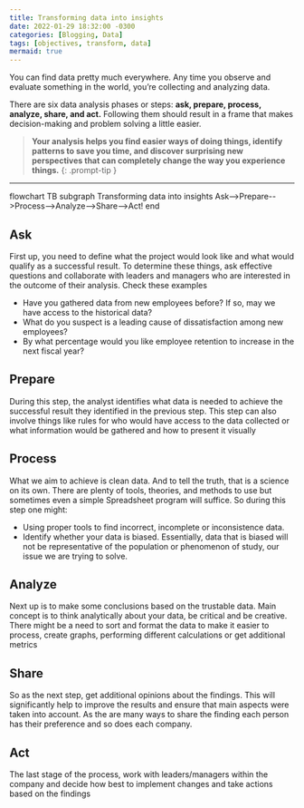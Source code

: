 ```yaml
---
title: Transforming data into insights
date: 2022-01-29 18:32:00 -0300
categories: [Blogging, Data]
tags: [objectives, transform, data]
mermaid: true
---
```


You can find data pretty much everywhere. Any time you observe and evaluate something in the world, you’re collecting and analyzing data. 

There are six data analysis phases or steps: **ask, prepare, process, analyze, share, and act.** Following them should result in a frame that makes decision-making and problem solving a little easier.

> **Your analysis helps you find easier ways of doing things, identify patterns to save you time, and discover surprising new perspectives that can completely change the way you experience things.**
{: .prompt-tip }
___

 <div class="mermaid">
flowchart TB
    subgraph Transforming data into insights
    Ask-->Prepare-->Process-->Analyze-->Share-->Act!
    end </div>

## Ask

First up, you need to define what the project would look like and what would qualify as a successful result. To determine these things, ask effective questions and collaborate with leaders and managers who are interested in the outcome of their analysis. Check these examples

+ Have you gathered data from new employees before? If so, may we have access to the historical data?
+ What do you suspect is a leading cause of dissatisfaction among new employees?
+ By what percentage would you like employee retention to increase in the next fiscal year?

## Prepare  

During this step, the analyst identifies what data is needed to achieve the successful result they identified in the previous step. This step can also involve things like rules for who would have access to the data collected or what information would be gathered and how to present it visually

## Process

What we aim to achieve is clean data. And to tell the truth, that is a science on its own. There are plenty of tools, theories, and methods to use but sometimes even a simple Spreadsheet program will suffice. So during this step one might:

+ Using proper tools to find incorrect, incomplete or inconsistence data.
+ Identify whether your data is biased. Essentially, data that is biased will not be representative of the population or phenomenon of study, our issue we are trying to solve.

## Analyze

Next up is to make some conclusions based on the trustable data. Main concept is to think analytically about your data, be critical and be creative. There might be a need to sort and format the data to make it easier to process, create graphs, performing different calculations or get additional metrics

## Share

So as the next step, get additional opinions about the findings. This will significantly help to improve the results and ensure that main aspects were taken into account. As the are many ways to share the finding each person has their preference and so does each company.

## Act

The last stage of the process, work with leaders/managers within the company and decide how best to implement changes and take actions based on the findings